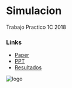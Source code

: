 # Simulacion
Trabajo Practico 1C 2018

### Links
  - [Paper](https://drive.google.com/open?id=19LpLkq6pgMT4wQ0IWvh0RTS8KWAeUxva)
  - [PPT](https://drive.google.com/open?id=1haU8bKnwaRTNAohH-p4RdK3IoH_Zi4o7)
  - [Resultados](https://drive.google.com/open?id=1UWAAuv1XQ3Pp5FCesFl1P5PU3MbxaFGl)
 
![logo](https://cdn.iconscout.com/public/images/icon/free/png-256/bitcoin-logo-online-payment-brand-3e6fcc4eb214431b-256x256.png) 

